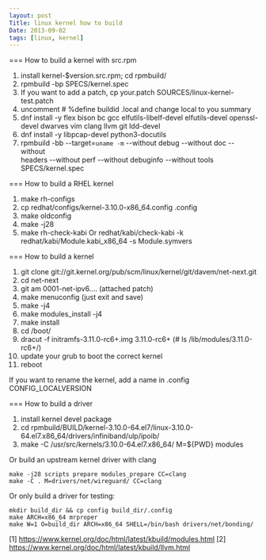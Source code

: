 ```yaml
---
layout: post
Title: linux kernel how to build
Date: 2013-09-02
tags: [linux, kernel]
---
```



=== How to build a kernel with src.rpm

1. install kernel-$version.src.rpm; cd rpmbuild/
2. rpmbuild -bp SPECS/kernel.spec
3. If you want to add a patch, cp your.patch SOURCES/linux-kernel-test.patch
4. uncomment # %define buildid .local and change local to you summary
5. dnf install -y flex bison bc gcc elfutils-libelf-devel elfutils-devel openssl-devel dwarves vim clang llvm git ldd-devel
6. dnf install -y libpcap-devel python3-docutils
5. rpmbuild -bb --target=`uname -m` --without debug --without doc --without \
headers --without perf --without debuginfo --without tools SPECS/kernel.spec


=== How to build a RHEL kernel
1. make rh-configs
2. cp redhat/configs/kernel-3.10.0-x86_64.config .config
3. make oldconfig
4. make -j28
5. make rh-check-kabi Or redhat/kabi/check-kabi -k redhat/kabi/Module.kabi_x86_64 -s Module.symvers

=== How to build a kernel

1. git clone git://git.kernel.org/pub/scm/linux/kernel/git/davem/net-next.git
2. cd net-next
3. git am 0001-net-ipv6.... (attached patch)
4. make menuconfig (just exit and save)
5. make -j4
6. make modules_install -j4
7. make install
8. cd /boot/
9. dracut -f initramfs-3.11.0-rc6+.img 3.11.0-rc6+ (# ls /lib/modules/3.11.0-rc6+/)
10. update your grub to boot the correct kernel
11. reboot

If you want to rename the kernel, add a name in .config CONFIG_LOCALVERSION


=== How to build a driver

1. install kernel devel package
2. cd rpmbuild/BUILD/kernel-3.10.0-64.el7/linux-3.10.0-64.el7.x86_64/drivers/infiniband/ulp/ipoib/
3. make -C /usr/src/kernels/3.10.0-64.el7.x86_64/ M=${PWD} modules

Or build an upstream kernel driver with clang

```
make -j28 scripts prepare modules_prepare CC=clang
make -C . M=drivers/net/wireguard/ CC=clang
```

Or only build a driver for testing:

```
mkdir build_dir && cp config build_dir/.config
make ARCH=x86_64 mrproper
make W=1 O=build_dir ARCH=x86_64 SHELL=/bin/bash drivers/net/bonding/
```

[1] https://www.kernel.org/doc/html/latest/kbuild/modules.html
[2] https://www.kernel.org/doc/html/latest/kbuild/llvm.html
